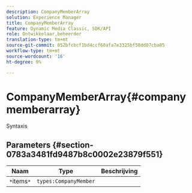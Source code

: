 ```yaml
---
description: CompanyMemberArray
solution: Experience Manager
title: CompanyMemberArray
feature: Dynamic Media Classic, SDK/API
role: Ontwikkelaar,beheerder
translation-type: tm+mt
source-git-commit: 052bfcbcf1bd4ccf60afa7e3325bf58dd07cba85
workflow-type: tm+mt
source-wordcount: '16'
ht-degree: 0%

---
```



# CompanyMemberArray{#companymemberarray}

Syntaxis

## Parameters {#section-0783a3481fd9487b8c0002e23879f551}

| Naam | Type | Beschrijving |
|---|---|---|
| `*`items`*` | `types:CompanyMember` |  |

